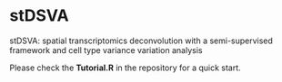 # stDSVA
stDSVA: spatial transcriptomics deconvolution with a semi-supervised framework and cell type variance variation analysis


Please check the **Tutorial.R** in the repository for a quick start.
